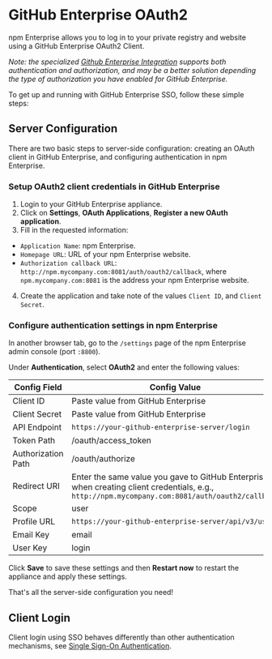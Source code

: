 # GitHub Enterprise OAuth2

npm Enterprise allows you to log in to your private registry and website using a GitHub Enterprise OAuth2 Client.

_Note: the specialized [Github Enterprise Integration](/up-and-running/auth/github.md) supports both authentication and authorization,
and may be a better solution depending the type of authorization you have enabled for GitHub Enterprise._

To get up and running with GitHub Enterprise SSO, follow these simple steps:

## Server Configuration

There are two basic steps to server-side configuration: creating an OAuth client in GitHub Enterprise, and configuring authentication in npm Enterprise.

### Setup OAuth2 client credentials in GitHub Enterprise

1. Login to your GitHub Enterprise appliance.
2. Click on **Settings**, **OAuth Applications**, **Register a new OAuth application**.
3. Fill in the requested information:
  * `Application Name`: npm Enterprise.
  * `Homepage URL`: URL of your npm Enterprise website.
  * `Authorization callback URL`: `http://npm.mycompany.com:8081/auth/oauth2/callback`, where
    `npm.mycompany.com:8081` is the address your npm Enterprise website.
4. Create the application and take note of the values `Client ID`, and `Client Secret`.

### Configure authentication settings in npm Enterprise

In another browser tab, go to the `/settings` page of the npm Enterprise admin console (port `:8800`).

Under **Authentication**, select **OAuth2** and enter the following values:

| Config Field       | Config Value |
| ------------------ | ------------ |
| Client ID          | Paste value from GitHub Enterprise |
| Client Secret      | Paste value from GitHub Enterprise |
| API Endpoint       | ```https://your-github-enterprise-server/login``` |
| Token Path         | /oauth/access_token |
| Authorization Path | /oauth/authorize |
| Redirect URI       | Enter the same value you gave to GitHub Enterprise when creating client credentials, e.g., ```http://npm.mycompany.com:8081/auth/oauth2/callback``` |
| Scope              | user |
| Profile URL        | ```https://your-github-enterprise-server/api/v3/user``` |
| Email Key          | email |
| User Key           | login |

Click **Save** to save these settings and then **Restart now** to restart the appliance and apply these settings.

That's all the server-side configuration you need!

## Client Login

Client login using SSO behaves differently than other authentication mechanisms, see
[Single Sign-On Authentication](/cli/configuration.md#single-sign-on-authentication-saml-oauth-20).
